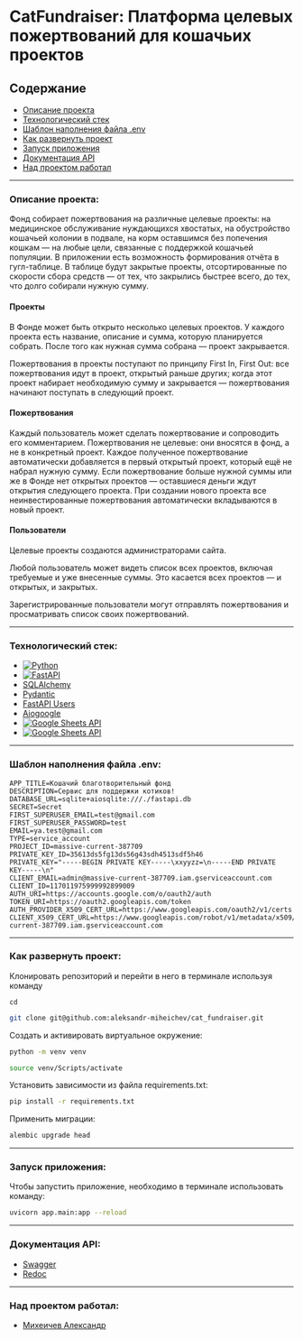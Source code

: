 # CatFundraiser: Платформа целевых пожертвований для кошачьих проектов

## Содержание

- [Описание проекта](#описание-проекта)
- [Технологический стек](#технологический-стек)
- [Шаблон наполнения файла .env](#шаблон-наполнения-файла-env)
- [Как развернуть проект](#как-развернуть-проект)
- [Запуск приложения](#запуск-приложения)
- [Документация API](#документация-api)
- [Над проектом работал](#над-проектом-работал)

---

### Описание проекта:

Фонд собирает пожертвования на различные целевые проекты: на медицинское
обслуживание нуждающихся хвостатых, на обустройство кошачьей колонии в
подвале, на корм оставшимся без попечения кошкам — на любые цели, связанные с
поддержкой кошачьей популяции. В приложении есть возможность формирования
отчёта в гугл-таблице. В таблице будут закрытые проекты, отсортированные по
скорости сбора средств — от тех, что закрылись быстрее всего, до тех, что долго
собирали нужную сумму.

#### Проекты

В Фонде может быть открыто несколько целевых проектов. У каждого проекта
есть название, описание и сумма, которую планируется собрать. После того как
нужная сумма собрана — проект закрывается.

Пожертвования в проекты поступают по принципу First In, First Out: все
пожертвования идут в проект, открытый раньше других; когда этот проект
набирает необходимую сумму и закрывается — пожертвования начинают поступать в
следующий проект.

#### Пожертвования

Каждый пользователь может сделать пожертвование и сопроводить его комментарием.
Пожертвования не целевые: они вносятся в фонд, а не в конкретный проект.
Каждое полученное пожертвование автоматически добавляется в первый открытый
проект, который ещё не набрал нужную сумму. Если пожертвование больше нужной
суммы или же в Фонде нет открытых проектов — оставшиеся деньги ждут открытия
следующего проекта. При создании нового проекта все неинвестированные
пожертвования автоматически вкладываются в новый проект.

#### Пользователи

Целевые проекты создаются администраторами сайта.

Любой пользователь может видеть список всех проектов, включая требуемые и уже
внесенные суммы. Это касается всех проектов — и открытых, и закрытых.

Зарегистрированные пользователи могут отправлять пожертвования и просматривать
список своих пожертвований.

---

### Технологический стек:

- [![Python](https://img.shields.io/badge/python-3670A0?style=for-the-badge&logo=python&logoColor=ffdd54)](https://www.python.org/)
- [![FastAPI](https://img.shields.io/badge/fastapi-109989?style=for-the-badge&logo=FASTAPI&logoColor=white)](https://fastapi.tiangolo.com/)
- [SQLAlchemy](https://www.sqlalchemy.org/)
- [Pydantic](https://docs.pydantic.dev/)
- [FastAPI Users](https://fastapi-users.github.io/fastapi-users/)
- [Aiogoogle](https://aiogoogle.readthedocs.io/en/latest/)
- [![Google Sheets API](https://img.shields.io/badge/Google%20Sheets-34A853?style=for-the-badge&logo=google-sheets&logoColor=white)](https://developers.google.com/sheets/api/guides/concepts?hl=en)
- [![Google Sheets API](https://img.shields.io/badge/Google%20Drive-4285F4?style=for-the-badge&logo=googledrive&logoColor=white)](https://developers.google.com/drive/api/guides/about-sdk?hl=en)

---

### Шаблон наполнения файла .env:

```
APP_TITLE=Кошачий благотворительный фонд
DESCRIPTION=Сервис для поддержки котиков!
DATABASE_URL=sqlite+aiosqlite:///./fastapi.db
SECRET=Secret
FIRST_SUPERUSER_EMAIL=test@gmail.com
FIRST_SUPERUSER_PASSWORD=test
EMAIL=ya.test@gmail.com
TYPE=service_account
PROJECT_ID=massive-current-387709
PRIVATE_KEY_ID=35613ds5fg13ds56g43sdh4513sdf5h46
PRIVATE_KEY="-----BEGIN PRIVATE KEY-----\xxyyzz=\n-----END PRIVATE KEY-----\n"
CLIENT_EMAIL=admin@massive-current-387709.iam.gserviceaccount.com
CLIENT_ID=117011975999992899009
AUTH_URI=https://accounts.google.com/o/oauth2/auth
TOKEN_URI=https://oauth2.googleapis.com/token
AUTH_PROVIDER_X509_CERT_URL=https://www.googleapis.com/oauth2/v1/certs
CLIENT_X509_CERT_URL=https://www.googleapis.com/robot/v1/metadata/x509/admin2%40massive-current-387709.iam.gserviceaccount.com
```

---

### Как развернуть проект:

Клонировать репозиторий и перейти в него в терминале используя команду

```
cd
```

```bash
git clone git@github.com:aleksandr-miheichev/cat_fundraiser.git
```

Создать и активировать виртуальное окружение:

```bash
python -m venv venv
```

```bash
source venv/Scripts/activate
```

Установить зависимости из файла requirements.txt:

```bash
pip install -r requirements.txt
```

Применить миграции:

```bash
alembic upgrade head 
```

---

### Запуск приложения:

Чтобы запустить приложение, необходимо в терминале использовать команду:

```bash
uvicorn app.main:app --reload
```

---

### Документация API:

- [Swagger](http://127.0.0.1:8000/docs)
- [Redoc](http://127.0.0.1:8000/redoc)

---

### Над проектом работал:

- [Михеичев Александр](https://github.com/aleksandr-miheichev)
